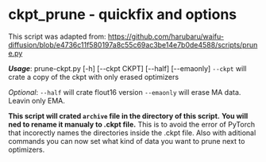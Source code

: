 # ckpt_prune - quickfix and options

This script was adapted from:
https://github.com/harubaru/waifu-diffusion/blob/e4736c11f580197a8c55c69ac3be14e7b0de4588/scripts/prune.py

***Usage***: prune-ckpt.py [-h] [--ckpt CKPT] [--half] [--emaonly]
	`--ckpt` will crate a copy of the ckpt with only erased optimizers
	
*Optional*:
	`--half` will crate flout16 version
	`--emaonly` will erase MA data. Leavin only EMA.

**This script will crated `archive` file in the directory of this script.**
**You will ned to rename it manualy to .ckpt file.**
This is to avoid the error of PyTorch that incorectly names the directories inside the .ckpt file.
Also with aditional commands you can now set what kind of data you want to prune next to optimizers.
